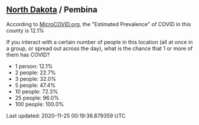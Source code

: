 
## [North Dakota](/united-states/north-dakota) / Pembina

According to [MicroCOVID.org](http://microcovid.org),
the "Estimated Prevalence" of COVID in this county is 12.1%

If you interact with a certain number of people in this location
(all at once in a group, or spread out across the day), what is the chance that
1 or more of them has COVID?

- 1 person: 12.1%
- 2 people: 22.7%
- 3 people: 32.0%
- 5 people: 47.4%
- 10 people: 72.3%
- 25 people: 96.0%
- 100 people: 100.0%

Last updated: 2020-11-25 00:19:36.879359 UTC
